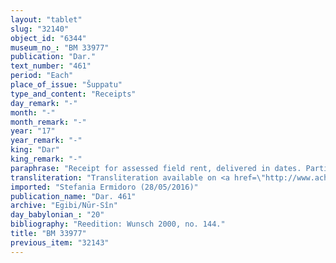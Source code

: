 ```yaml
---
layout: "tablet"
slug: "32140"
object_id: "6344"
museum_no_: "BM 33977"
publication: "Dar."
text_number: "461"
period: "Each"
place_of_issue: "Šuppatu"
type_and_content: "Receipts"
day_remark: "-"
month: "-"
month_remark: "-"
year: "17"
year_remark: "-"
king: "Dar"
king_remark: "-"
paraphrase: "Receipt for assessed field rent, delivered in dates. Partial payment.<br /> Concerns a broken amount of dates, part of the assessed field rent (<em>imittu</em>) for Darius&rsquo; 17th year. <strong>A</strong>, slave of <strong>C</strong>, receives (<em>maḫ</em><em>ā</em><em>ru</em>) the dates as proxy for his master (<em>na&scaron;partu</em>), from <strong>B</strong>. The parties to the contract have taken one copy of the document each. Names of 3 witnesses and the scribe.<br /> &nbsp;<br /> A = Rīb&acirc;ta, slave of C; B = Nab&ucirc;-nāṣir/Nādin//Bābūtu; C = &Scaron;irik (wr. <sup>m</sup><em>&Scaron;</em><em>i-rik</em>)/Iddināya//Egibi (= Marduk-nāṣir-apli/Itti-Marduk-balāṭu//Egibi)"
transliteration: "Transliteration available on <a href=\"http://www.achemenet.com/en/item/?/textual-sources/texts-by-languages-and-scripts/babylonian/egibi-archive/1662418\" target=\"_blank\">Achemenet</a>"
imported: "Stefania Ermidoro (28/05/2016)"
publication_name: "Dar. 461"
archive: "Egibi/Nūr-Sîn"
day_babylonian_: "20"
bibliography: "Reedition: Wunsch 2000, no. 144."
title: "BM 33977"
previous_item: "32143"
---
```

